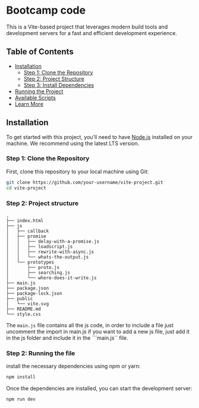 # Bootcamp code 

This is a Vite-based project that leverages modern build tools and development servers for a fast and efficient development experience.

## Table of Contents

- [Installation](#installation)
  - [Step 1: Clone the Repository](#step-1-clone-the-repository)
  - [Step 2: Project Structure](#step-2-project-structure)
  - [Step 3: Install Dependencies](#step-3-install-dependencies)
- [Running the Project](#running-the-project)
- [Available Scripts](#available-scripts)
- [Learn More](#learn-more)

## Installation

To get started with this project, you'll need to have [Node.js](https://nodejs.org/) installed on your machine. We recommend using the latest LTS version.

### Step 1: Clone the Repository

First, clone this repository to your local machine using Git:

```bash
git clone https://github.com/your-username/vite-project.git
cd vite-project
``` 

### Step 2: Project structure

```
.
├── index.html
├── js
│   ├── callback
│   ├── promise
│   │   ├── delay-with-a-promise.js
│   │   ├── loadscript.js
│   │   ├── rewrite-with-async.js
│   │   └── whats-the-output.js
│   └── prototypes
│       ├── proto.js
│       ├── searching.js
│       └── where-does-it-write.js
├── main.js
├── package.json
├── package-lock.json
├── public
│   └── vite.svg
├── README.md
└── style.css
```

The ```main.js``` file contains all the js code, in order to include a file just uncomment the import in main.js
if you want to add a new js file, just add it in the js folder and include it in the ```main.js`` file.


### Step 2: Running the file

install the necessary dependencies using npm or yarn:

```bash
npm install
```

Once the dependencies are installed, you can start the development server:

```bash
npm run dev
```


